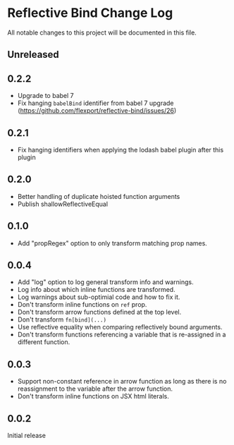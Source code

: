 # Reflective Bind Change Log

All notable changes to this project will be documented in this file.

## Unreleased

## 0.2.2
* Upgrade to babel 7
* Fix hanging `babelBind` identifier from babel 7 upgrade (https://github.com/flexport/reflective-bind/issues/26)

## 0.2.1
* Fix hanging identifiers when applying the lodash babel plugin after this plugin

## 0.2.0
* Better handling of duplicate hoisted function arguments
* Publish shallowReflectiveEqual

## 0.1.0
* Add "propRegex" option to only transform matching prop names.

## 0.0.4

* Add "log" option to log general transform info and warnings.
* Log info about which inline functions are transformed.
* Log warnings about sub-optimial code and how to fix it.
* Don't transform inline functions on `ref` prop.
* Don't transform arrow functions defined at the top level.
* Don't transform `fn[bind](...)`
* Use reflective equality when comparing reflectively bound arguments.
* Don't transform functions referencing a variable that is re-assigned in a
  different function.

## 0.0.3

* Support non-constant reference in arrow function as long as there is no
  reassignment to the variable after the arrow function.
* Don't transform inline functions on JSX html literals.

## 0.0.2

Initial release
